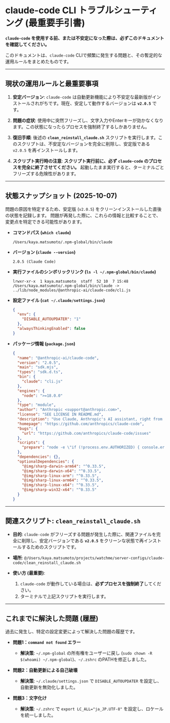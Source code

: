 # claude-code CLI トラブルシューティング (最重要手引書)

**`claude-code` を使用する前、または不安定になった際は、必ずこのドキュメントを確認してください。**

このドキュメントは、`claude-code` CLIで頻繁に発生する問題と、その暫定的な運用ルールをまとめたものです。

---

## 現状の運用ルールと最重要事項

1.  **安定バージョン**: `claude-code` は自動更新機能により不安定な最新版がインストールされがちです。現在、安定して動作するバージョンは **`v2.0.5`** です。

2.  **問題の症状**: 使用中に突然フリーズし、文字入力やEnterキーが効かなくなります。この状態になったらプロセスを強制終了するしかありません。

3.  **復旧手順**: 後述の **`clean_reinstall_claude.sh`** スクリプトを実行します。このスクリプトは、不安定なバージョンを完全に削除し、安定版である `v2.0.5` を再インストールします。

4.  **スクリプト実行時の注意**: **スクリプト実行前に、必ず `claude-code` のプロセスを完全に終了させてください。** 起動したまま実行すると、ターミナルごとフリーズする危険性があります。

---

## 状態スナップショット (2025-10-07)

問題の原因を特定するため、安定版 (`v2.0.5`) をクリーンインストールした直後の状態を記録します。
問題が再発した際に、これらの情報と比較することで、変更点を特定できる可能性があります。

- **コマンドパス (`which claude`)**
  ```
  /Users/kaya.matsumoto/.npm-global/bin/claude
  ```

- **バージョン (`claude --version`)**
  ```
  2.0.5 (Claude Code)
  ```

- **実行ファイルのシンボリックリンク (`ls -l ~/.npm-global/bin/claude`)**
  ```
  lrwxr-xr-x  1 kaya.matsumoto  staff  52 10  7 15:48 /Users/kaya.matsumoto/.npm-global/bin/claude -> ../lib/node_modules/@anthropic-ai/claude-code/cli.js
  ```

- **設定ファイル (`cat ~/.claude/settings.json`)**
  ```json
  {
    "env": {
      "DISABLE_AUTOUPDATER": "1"
    },
    "alwaysThinkingEnabled": false
  }
  ```

- **パッケージ情報 (`package.json`)**
  ```json
  {
    "name": "@anthropic-ai/claude-code",
    "version": "2.0.5",
    "main": "sdk.mjs",
    "types": "sdk.d.ts",
    "bin": {
      "claude": "cli.js"
    },
    "engines": {
      "node": ">=18.0.0"
    },
    "type": "module",
    "author": "Anthropic <support@anthropic.com>",
    "license": "SEE LICENSE IN README.md",
    "description": "Use Claude, Anthropic's AI assistant, right from your terminal. Claude can understand your codebase, edit files, run terminal commands, and handle entire workflows for you.",
    "homepage": "https://github.com/anthropics/claude-code",
    "bugs": {
      "url": "https://github.com/anthropics/claude-code/issues"
    },
    "scripts": {
      "prepare": "node -e \"if (!process.env.AUTHORIZED) { console.error('ERROR: Direct publishing is not allowed.\nPlease use the publish-external.sh script to publish this package.'); process.exit(1); }\""
    },
    "dependencies": {},
    "optionalDependencies": {
      "@img/sharp-darwin-arm64": "^0.33.5",
      "@img/sharp-darwin-x64": "^0.33.5",
      "@img/sharp-linux-arm": "^0.33.5",
      "@img/sharp-linux-arm64": "^0.33.5",
      "@img/sharp-linux-x64": "^0.33.5",
      "@img/sharp-win32-x64": "^0.33.5"
    }
  }
  ```

---

## 関連スクリプト: `clean_reinstall_claude.sh`

- **目的**:
  `claude-code` がフリーズする問題が発生した際に、関連ファイルを完全に削除し、安定バージョンである **`v2.0.5`** をクリーンな状態で再インストールするためのスクリプトです。

- **場所**:
  `@/Users/kaya.matsumoto/projects/watchme/server-configs/claude-code/clean_reinstall_claude.sh`

- **使い方 (最重要)**:
  1.  `claude-code` が動作している場合は、**必ずプロセスを強制終了**してください。
  2.  ターミナルで上記スクリプトを実行します。

---

## これまでに解決した問題 (履歴)

過去に発生し、特定の設定変更によって解決した問題の履歴です。

- **問題1：`command not found` エラー**
  - **解決策**: `~/.npm-global` の所有権をユーザーに戻し (`sudo chown -R $(whoami) ~/.npm-global`)、`~/.zshrc` のPATHを修正しました。

- **問題2：自動更新による自己破壊**
  - **解決策**: `~/.claude/settings.json` で `DISABLE_AUTOUPDATER` を設定し、自動更新を無効化しました。

- **問題3：文字化け**
  - **解決策**: `~/.zshrc` で `export LC_ALL="ja_JP.UTF-8"` を設定し、ロケールを統一しました。